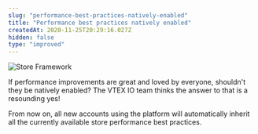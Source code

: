 ```yaml
---
slug: "performance-best-practices-natively-enabled"
title: "Performance best practices natively enabled"
createdAt: 2020-11-25T20:29:16.027Z
hidden: false
type: "improved"
---
```


![Store Framework](https://img.shields.io/badge/-Store%20Framework-red)

If performance improvements are great and loved by everyone, shouldn't they be natively enabled? The VTEX IO team thinks the answer to that is a resounding yes!

From now on, all new accounts using the platform will automatically inherit all the currently available store performance best practices.
